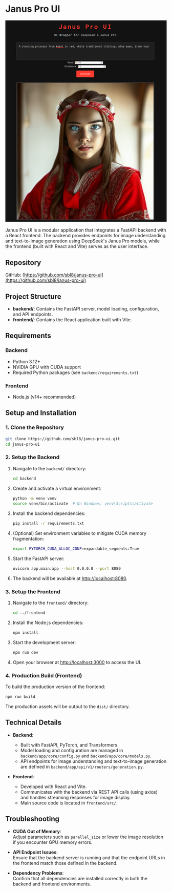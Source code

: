 # Janus Pro UI

![Janus Pro UI Banner](https://github.com/sbl8/janus-pro-ui/raw/main/sample.png)

Janus Pro UI is a modular application that integrates a FastAPI backend with a React frontend. The backend provides endpoints for image understanding and text-to-image generation using DeepSeek's Janus Pro models, while the frontend (built with React and Vite) serves as the user interface.

## Repository

GitHub: [https://github.com/sbl8/janus-pro-ui](https://github.com/sbl8/janus-pro-ui)

## Project Structure

- **backend/**: Contains the FastAPI server, model loading, configuration, and API endpoints.
- **frontend/**: Contains the React application built with Vite.

## Requirements

### Backend
- Python 3.12+
- NVIDIA GPU with CUDA support
- Required Python packages (see `backend/requirements.txt`)

### Frontend
- Node.js (v14+ recommended)

## Setup and Installation

### 1. Clone the Repository

```bash
git clone https://github.com/sbl8/janus-pro-ui.git
cd janus-pro-ui
```

### 2. Setup the Backend

1. Navigate to the `backend/` directory:
   ```bash
   cd backend
   ```
2. Create and activate a virtual environment:
   ```bash
   python -m venv venv
   source venv/bin/activate  # On Windows: venv\Scripts\activate
   ```
3. Install the backend dependencies:
   ```bash
   pip install -r requirements.txt
   ```
4. (Optional) Set environment variables to mitigate CUDA memory fragmentation:
   ```bash
   export PYTORCH_CUDA_ALLOC_CONF=expandable_segments:True
   ```
5. Start the FastAPI server:
   ```bash
   uvicorn app.main:app --host 0.0.0.0 --port 8080
   ```
6. The backend will be available at [http://localhost:8080](http://localhost:8080).

### 3. Setup the Frontend

1. Navigate to the `frontend/` directory:
   ```bash
   cd ../frontend
   ```
2. Install the Node.js dependencies:
   ```bash
   npm install
   ```
3. Start the development server:
   ```bash
   npm run dev
   ```
4. Open your browser at [http://localhost:3000](http://localhost:3000) to access the UI.

### 4. Production Build (Frontend)

To build the production version of the frontend:
```bash
npm run build
```
The production assets will be output to the `dist/` directory.

## Technical Details

- **Backend**:  
  - Built with FastAPI, PyTorch, and Transformers.  
  - Model loading and configuration are managed in `backend/app/core/config.py` and `backend/app/core/models.py`.  
  - API endpoints for image understanding and text-to-image generation are defined in `backend/app/api/v1/routers/generation.py`.

- **Frontend**:  
  - Developed with React and Vite.  
  - Communicates with the backend via REST API calls (using axios) and handles streaming responses for image display.  
  - Main source code is located in `frontend/src/`.

## Troubleshooting

- **CUDA Out of Memory**:  
  Adjust parameters such as `parallel_size` or lower the image resolution if you encounter GPU memory errors.

- **API Endpoint Issues**:  
  Ensure that the backend server is running and that the endpoint URLs in the frontend match those defined in the backend.

- **Dependency Problems**:  
  Confirm that all dependencies are installed correctly in both the backend and frontend environments.
